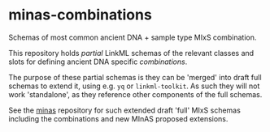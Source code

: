 # minas-combinations

Schemas of most common ancient DNA + sample type MIxS combination.

This repository holds _partial_ LinkML schemas of the relevant classes and slots for defining ancient DNA specific _combinations_.

The purpose of these partial schemas is they can be 'merged' into draft full schemas to extend it, using e.g. `yq` or `linkml-toolkit`.
As such they will not work 'standalone', as they reference other components of the full schemas.

See the [minas](https://github.com/MIxS-MInAS/minas) repository for such extended draft 'full' MIxS schemas including the combinations and new MInAS proposed extensions.
